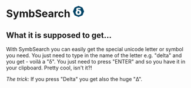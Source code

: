 # SymbSearch ![logo][logo]

## What it is supposed to get...

With SymbSearch you can easily get the special unicode letter or symbol you need. You just need to type in the name of the letter e.g. "delta" and you get - voilá a "δ". You just need to press "ENTER" and so you have it in your clipboard. Pretty cool, isn't it?!

*The trick:* If you press "Delta" you get also the huge "Δ".

[logo]: https://github.com/Leun4m/symbsearch/raw/master/style/icon32.png

